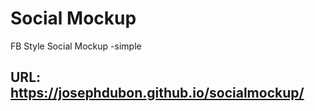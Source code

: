 # Social Mockup
FB Style Social Mockup -simple

## URL: https://josephdubon.github.io/socialmockup/
